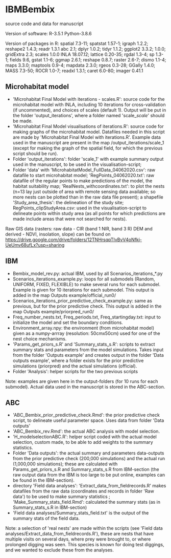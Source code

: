 # IBMBembix
source code and data for manuscript

Version of software:
R-3.5.1
Python-3.8.6

Version of packages in R:
spatial 7.3-11; spatstat 1.57-1; igraph 1.2.2; reshape2 1.4.3; readr 1.3.1
abc 2.1; dplyr 1.0.2; tidyr 1.1.2; ggplot2 3.3.2; 1.0.0; gridExtra 2.3; scales 1.0.0
INLA 18.07.12; lattice 0.20-35; rgdal 1.3-4; sp 1.3-1; fields 9.6, gstat 1.1-6; ggmap 2.6.1; reshape 0.8.7; raster 2.6-7; dismo 1.1-4; maps 3.3.0; maptools 0.9-4; mapdata 2.3.0; rgeos 0.3-28; GGally 1.4.0; MASS 7.3-50; ROCR 1.0-7; readxl 1.3.1; caret 6.0-80; imager 0.41.1

## Microhabitat model
- 'Microhabitat Final Model with iterations - scales.R': source code for the microhabitat model with INLA, including 10 iterations for cross-validation (if uncommented), and choices of scales (default 1). Output will be put in the folder 'output_iterations', where a folder named 'scale_*scale*' should be made.
- 'Microhabitat Final Model visualisations of iterations.R': source code for making graphs of the microhabitat model. Datafiles needed in this script are made by 'Microhabitat Final Model with iterations.R'. Example data used in the manuscript are present in the map /output_iterations/scale_1 (except for making the graph of the spatial field, for which the previous script should be run).
- Folder 'output_iterations': folder 'scale_1' with example summary output used in the manuscript, to be used in the visualisation-script; 
- Folder 'data' with 'MicrohabitatModel_FullData_04062020.csv': raw datafile to start microhabitat model; 'RegPoints_04062020.txt': raw datafile of the regular points to make predictions of the model, the habitat suitability map; 'RealNests_withcoordinates.txt': to plot the nests (n=13 lay just outside of area with remote sensing data available; so more nests can be plotted than in the raw data file present); a shapefile 'Study_area_thesis': the delineation of the study site; RegPoints_clipStudyArea.csv: used in the visualisation-script to delineate points within study area (as all points for which predictions are made include areas that were not searched for nests).

Raw GIS data (rasters: raw data - CIR (band 1 NIR, band 3 R) DEM and derived - NDVI, insolation, slope) can be found on https://drive.google.com/drive/folders/12TNHrsqpTIvBvV4oNfkj-UeUmv68ufLx?usp=sharing

## IBM
- Bembix_model_rev.py: actual IBM, used by all Scenarios_iterations_*.py
- Scenarios_iterations_example.py: loops for all submodels (Random, UNIFORM, FIXED, FLEXIBLE) to make several runs for each submodel. Example is given for 10 iterations for each submodel. This output is added in the map Outputs example/official_run0/
- Scenarios_iterations_prior_predictive_check_example.py: same as previous, but for the prior predictive check. This output is added in the map Outputs example/priorpred_run0/
- Freq_number_nests.txt, Freq_periods.txt, Freq_startingday.txt: input to initialize the model and set the boundary conditions.
- Environment_array.npy: the environment (from microhabitat model) given as a numpy-arrray (resolution: 50cmx50cm) used for one of the nest choice mechanisms.
- 'Params_get_priors_s.R' and 'Summary_stats_s.R': scripts to extract summary stats and parameters from the model simulations. Takes input from the folder 'Outputs example' and creates output in the folder 'Data outputs example', where a folder exists for the prior predictive simulations (priorpred) and the actual simulations (official).
- Folder 'Analysis': helper scripts for the two previous scripts

Note: examples are given here in the output-folders (for 10 runs for each submodel). Actual data used in the manuscript is stored in the ABC-section.

## ABC
- 'ABC_Bembix_prior_predictive_check.Rmd': the prior predictive check script, to delineate useful parameter space. Uses data from folder 'Data outputs'
- 'ABC_Bembix_rev.Rmd': the actual ABC analysis with model selection.
- 'H_modelselectionABC.R': helper script coded with the actual model selection, custom made, to be able to add weights to the summary statistics.
- Folder 'Data outputs': the actual summary and parameters data-outputs from the prior predictive check (200,000 simulations) and the actual run (1,000,000 simulations); these are calculated with Params_get_priors_s.R and Summary_stats_s.R from IBM-section (the raw output data from the IBM is too large to be put online, examples can be found in the IBM-section).
- directory 'Field data analyses': 'Extract_data_from_fieldrecords.R' makes datafiles from the raw data (coordinates and records in folder 'Raw data') to be used to make summary statistics ; 'Make_Summary_stats_field.Rmd': calculated the summary stats (as in Summary_stats_s.R in IBM-section)
- 'Field data analyses/Summary_stats_field.txt' is the output of the summary stats of the field data.



Note: a selection of 'real nests' are made within the scripts (see 'Field data analyses/Extract_data_from_fieldrecords.R'), these are nests that have multiple visits on several days, where prey were brought to, or where prolonged digging was seen. This species is known for doing test diggings, and we wanted to exclude these from the analyses.

